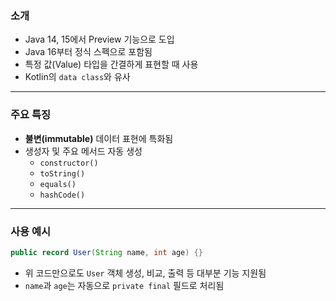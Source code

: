 ### 소개

- Java 14, 15에서 Preview 기능으로 도입
- Java 16부터 정식 스펙으로 포함됨
- 특정 값(Value) 타입을 간결하게 표현할 때 사용
- Kotlin의 `data class`와 유사

---

### 주요 특징

- **불변(immutable)** 데이터 표현에 특화됨
- 생성자 및 주요 메서드 자동 생성
    - `constructor()`
    - `toString()`
    - `equals()`
    - `hashCode()`

---

### 사용 예시

```java
public record User(String name, int age) {}
```

- 위 코드만으로도 `User` 객체 생성, 비교, 출력 등 대부분 기능 지원됨
- `name`과 `age`는 자동으로 `private final` 필드로 처리됨
